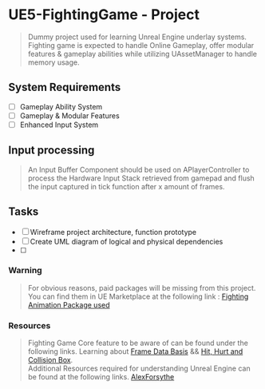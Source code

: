 # UE5-FightingGame - Project
> Dummy project used for learning Unreal Engine underlay systems. Fighting game is expected to handle Online Gameplay, offer modular features & gameplay abilities while utilizing UAssetManager to handle memory usage.

## System Requirements
- [ ] Gameplay Ability System
- [ ] Gameplay & Modular Features
- [ ] Enhanced Input System

## Input processing
> An Input Buffer Component should be used on APlayerController to process the Hardware Input Stack retrieved from gamepad and flush the input captured in tick function after x amount of frames.

## Tasks
- [ ] Wireframe project architecture, function prototype
- [ ] Create UML diagram of logical and physical dependencies
- [ ] 

### Warning

> For obvious reasons, paid packages will be missing from this project. You can find them in UE Marketplace at the following link : [Fighting Animation Package used](https://www.unrealengine.com/marketplace/en-US/product/fight-animations-set)

### Resources

> Fighting Game Core feature to be aware of can be found under the following links. Learning about [Frame Data Basis](https://www.youtube.com/watch?v=sbyUM5aWKpk&list=WL&index=3&ab_channel=SeaLeafDojo) && [Hit, Hurt and Collision Box](https://www.youtube.com/watch?v=m5yRLhAx4Ro&list=WL&index=1&t=202s&ab_channel=SeaLeafDojo).</br>
> Additional Resources required for understanding Unreal Engine can be found at the following links. [AlexForsythe](https://www.youtube.com/watch?v=IaU2Hue-ApI&ab_channel=AlexForsythe)
